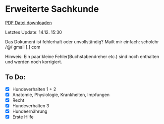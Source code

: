 Erweiterte Sachkunde
===========

[PDF Datei downloaden](https://github.com/scholchr/erweiterte-sachkunde/blob/master/erweiterte_sachkunde.pdf?raw=true)

Letztes Update: 14.12. 15:30

Das Dokument ist fehlerhaft oder unvollständig?
Mailt mir einfach: scholchr /@/ gmail [.] com

Hinweis: Ein paar kleine Fehler(Buchstabendreher etc.) sind noch enthalten und werden noch korrigiert.

To Do:
------
- [x] Hundeverhalten 1 + 2
- [x] Anatomie, Physiologie, Krankheiten, Impfungen
- [x] Recht
- [x] Hundeverhalten 3
- [x] Hundeernährung
- [x] Erste Hilfe